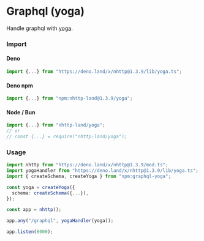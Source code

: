 # Graphql (yoga)
Handle graphql with [yoga](https://github.com/dotansimha/graphql-yoga).

### Import
#### Deno
```ts
import {...} from "https://deno.land/x/nhttp@1.3.9/lib/yoga.ts";
```
#### Deno npm
```ts
import {...} from "npm:nhttp-land@1.3.9/yoga";
```
#### Node / Bun
```ts
import {...} from "nhttp-land/yoga";
// or
// const {...} = require("nhttp-land/yoga");
```

### Usage
```ts
import nhttp from "https://deno.land/x/nhttp@1.3.9/mod.ts";
import yogaHandler from "https://deno.land/x/nhttp@1.3.9/lib/yoga.ts";
import { createSchema, createYoga } from "npm:graphql-yoga";

const yoga = createYoga({
  schema: createSchema({...}),
});

const app = nhttp();

app.any("/graphql", yogaHandler(yoga));

app.listen(8000);
```